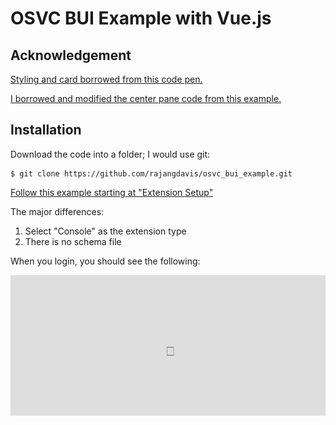 # OSVC BUI Example with Vue.js

## Acknowledgement 

[Styling and card borrowed from this code pen.](https://codepen.io/kathykato/pen/xzRQyp	)

[I borrowed and modified the center pane code from this example.](http://communities.rightnow.com/posts/96b46db52c)

## Installation
Download the code into a folder; I would use git:
	
	$ git clone https://github.com/rajangdavis/osvc_bui_example.git

[Follow this example starting at "Extension Setup"](http://communities.rightnow.com/posts/7b282b1f2e)

The major differences:
1. Select "Console" as the extension type
2. There is no schema file

When you login, you should see the following:

![gif example](gif_example.gif)
